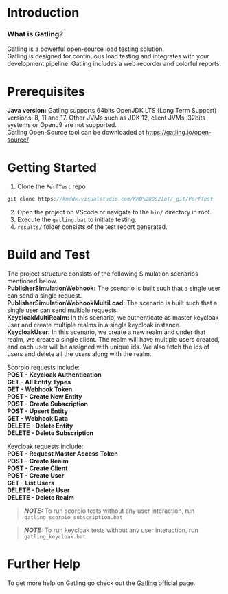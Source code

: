 # Introduction
### **What is Gatling?**
Gatling is a powerful open-source load testing solution.<br/>
Gatling is designed for continuous load testing and integrates with your development pipeline. Gatling includes a web recorder and colorful reports.

# Prerequisites
**Java version:** Gatling supports 64bits OpenJDK LTS (Long Term Support) versions: 8, 11 and 17. Other JVMs such as JDK 12, client JVMs, 32bits systems or OpenJ9 are not supported.<br/>
Gatling Open-Source tool can be downloaded at https://gatling.io/open-source/

# Getting Started
1. Clone the `PerfTest` repo
```js
git clone https://kmddk.visualstudio.com/KMD%20OS2IoT/_git/PerfTest
```
2. Open the project on VScode or navigate to the `bin/` directory in root.
3. Execute the `gatling.bat` to initiate testing.
4. `results/` folder consists of the test report generated.

# Build and Test
The project structure consists of the following Simulation scenarios mentioned below.<br/>
**PublisherSimulationWebhook:** The scenario is built such that a single user can send a single request.<br/>
**PublisherSimulationWebhookMultiLoad:** The scenario is built such that a single user can send multiple requests.<br/>
**KeycloakMultiRealm:** In this scenario, we authenticate as master keycloak user and create multiple realms in a single keycloak instance.<br/>
**KeycloakUser:** In this scenario, we create a new realm and under that realm, we create a single client. The realm will have multiple users created, and each user will be assigned with unique ids. We also fetch the ids of users and delete all the users along with the realm.<br/>

Scorpio requests include:<br/>
**POST - Keycloak Authentication**<br/>
**GET - All Entity Types**<br/>
**GET - Webhook Token**<br/>
**POST - Create New Entity**<br/>
**POST - Create Subscription**<br/>
**POST - Upsert Entity**<br/>
**GET - Webhook Data**<br/>
**DELETE - Delete Entity**<br/>
**DELETE - Delete Subscription**<br/>

Keycloak requests include:<br/>
**POST - Request Master Access Token**<br/>
**POST - Create Realm**<br/>
**POST - Create Client**<br/>
**POST - Create User**<br/>
**GET - List Users**<br/>
**DELETE - Delete User**<br/>
**DELETE - Delete Realm**<br/>

> **_NOTE:_** To run scorpio tests without any user interaction, run `gatling_scorpio_subscription.bat`

> **_NOTE:_** To run keycloak tests without any user interaction, run `gatling_keycloak.bat`

# Further Help
To get more help on Gatling go check out the [Gatling](https://gatling.io/) official page.